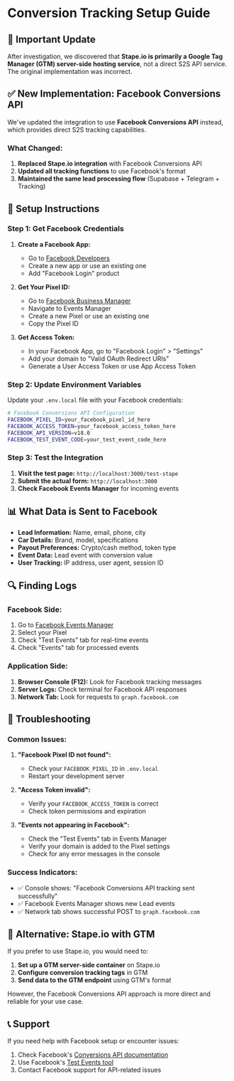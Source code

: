 # Conversion Tracking Setup Guide

## 🚨 **Important Update**

After investigation, we discovered that **Stape.io is primarily a Google Tag Manager (GTM) server-side hosting service**, not a direct S2S API service. The original implementation was incorrect.

## ✅ **New Implementation: Facebook Conversions API**

We've updated the integration to use **Facebook Conversions API** instead, which provides direct S2S tracking capabilities.

### **What Changed:**

1. **Replaced Stape.io integration** with Facebook Conversions API
2. **Updated all tracking functions** to use Facebook's format
3. **Maintained the same lead processing flow** (Supabase + Telegram + Tracking)

## 🔧 **Setup Instructions**

### **Step 1: Get Facebook Credentials**

1. **Create a Facebook App:**
   - Go to [Facebook Developers](https://developers.facebook.com/)
   - Create a new app or use an existing one
   - Add "Facebook Login" product

2. **Get Your Pixel ID:**
   - Go to [Facebook Business Manager](https://business.facebook.com/)
   - Navigate to Events Manager
   - Create a new Pixel or use an existing one
   - Copy the Pixel ID

3. **Get Access Token:**
   - In your Facebook App, go to "Facebook Login" > "Settings"
   - Add your domain to "Valid OAuth Redirect URIs"
   - Generate a User Access Token or use App Access Token

### **Step 2: Update Environment Variables**

Update your `.env.local` file with your Facebook credentials:

```bash
# Facebook Conversions API Configuration
FACEBOOK_PIXEL_ID=your_facebook_pixel_id_here
FACEBOOK_ACCESS_TOKEN=your_facebook_access_token_here
FACEBOOK_API_VERSION=v18.0
FACEBOOK_TEST_EVENT_CODE=your_test_event_code_here
```

### **Step 3: Test the Integration**

1. **Visit the test page:** `http://localhost:3000/test-stape`
2. **Submit the actual form:** `http://localhost:3000`
3. **Check Facebook Events Manager** for incoming events

## 📊 **What Data is Sent to Facebook**

- **Lead Information:** Name, email, phone, city
- **Car Details:** Brand, model, specifications
- **Payout Preferences:** Crypto/cash method, token type
- **Event Data:** Lead event with conversion value
- **User Tracking:** IP address, user agent, session ID

## 🔍 **Finding Logs**

### **Facebook Side:**
1. Go to [Facebook Events Manager](https://business.facebook.com/events_manager)
2. Select your Pixel
3. Check "Test Events" tab for real-time events
4. Check "Events" tab for processed events

### **Application Side:**
1. **Browser Console (F12):** Look for Facebook tracking messages
2. **Server Logs:** Check terminal for Facebook API responses
3. **Network Tab:** Look for requests to `graph.facebook.com`

## 🚨 **Troubleshooting**

### **Common Issues:**

1. **"Facebook Pixel ID not found":**
   - Check your `FACEBOOK_PIXEL_ID` in `.env.local`
   - Restart your development server

2. **"Access Token invalid":**
   - Verify your `FACEBOOK_ACCESS_TOKEN` is correct
   - Check token permissions and expiration

3. **"Events not appearing in Facebook":**
   - Check the "Test Events" tab in Events Manager
   - Verify your domain is added to the Pixel settings
   - Check for any error messages in the console

### **Success Indicators:**
- ✅ Console shows: "Facebook Conversions API tracking sent successfully"
- ✅ Facebook Events Manager shows new Lead events
- ✅ Network tab shows successful POST to `graph.facebook.com`

## 🔄 **Alternative: Stape.io with GTM**

If you prefer to use Stape.io, you would need to:

1. **Set up a GTM server-side container** on Stape.io
2. **Configure conversion tracking tags** in GTM
3. **Send data to the GTM endpoint** using GTM's format

However, the Facebook Conversions API approach is more direct and reliable for your use case.

## 📞 **Support**

If you need help with Facebook setup or encounter issues:
1. Check Facebook's [Conversions API documentation](https://developers.facebook.com/docs/marketing-api/conversions-api)
2. Use Facebook's [Test Events tool](https://business.facebook.com/events_manager/test_events)
3. Contact Facebook support for API-related issues
